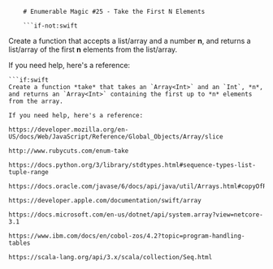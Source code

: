 
        # Enumerable Magic #25 - Take the First N Elements
        
        ```if-not:swift
Create a function that accepts a list/array and a number **n**, and returns a list/array of the first **n** elements from the list/array.

If you need help, here's a reference:
```
```if:swift
Create a function *take* that takes an `Array<Int>` and an `Int`, *n*, and returns an `Array<Int>` containing the first up to *n* elements from the array.

If you need help, here's a reference:
```
~~~if:javascript,coffeescript
https://developer.mozilla.org/en-US/docs/Web/JavaScript/Reference/Global_Objects/Array/slice
~~~
~~~if:ruby
http://www.rubycuts.com/enum-take
~~~
~~~if:python
https://docs.python.org/3/library/stdtypes.html#sequence-types-list-tuple-range
~~~
~~~if:java
https://docs.oracle.com/javase/6/docs/api/java/util/Arrays.html#copyOfRange(int[],%20int,%20int)
~~~
~~~if:swift
https://developer.apple.com/documentation/swift/array
~~~
~~~if:csharp
https://docs.microsoft.com/en-us/dotnet/api/system.array?view=netcore-3.1
~~~
~~~if:cobol
https://www.ibm.com/docs/en/cobol-zos/4.2?topic=program-handling-tables
~~~
~~~if:scala
https://scala-lang.org/api/3.x/scala/collection/Seq.html
~~~
        